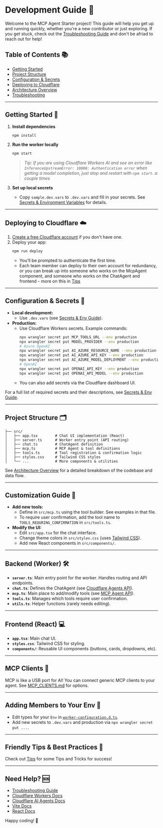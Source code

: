 # Development Guide 🚀

Welcome to the MCP Agent Starter project! This guide will help you get up and running quickly, whether you're a new contributor or just exploring. If you get stuck, check out the [Troubleshooting Guide](docs/troubleshooting.md) and don't be afriad to reach out for help!

## Table of Contents 📚
- [Getting Started](#getting-started)
- [Project Structure](#project-structure)
- [Configuration & Secrets](#configuration--secrets)
- [Deploying to Cloudflare](#deploying-to-cloudflare)
- [Architecture Overview](docs/architecture.md)
- [Troubleshooting](docs/troubleshooting.md)

---

## Getting Started 🏁

1. **Install dependencies**
   ```bash
   npm install
   ```
2. **Run the worker locally**
   ```bash
   npm start
   ```
   > _Tip: If you are using Cloudflare Workers AI and see an error like `InferenceUpstreamError: 10000: Authentication error` when getting a model completion, just stop and restart with `npm start`. a couple times_

3. **Set up local secrets**
   - Copy `sample.dev.vars` to `.dev.vars` and fill in your secrets. See [Secrets & Environment Variables](docs/secrets-and-env.md) for details.

---

## Deploying to Cloudflare ☁️

1. [Create a free Cloudflare account](https://developers.cloudflare.com/fundamentals/account/create-account/) if you don't have one.
2. Deploy your app:
   ```bash
   npm run deploy
   ```
   - You'll be prompted to authenticate the first time.
   - Each team member can deploy to their own account for redundancy, or you can break up into someone who works on the McpAgent component, and someone who works on the ChatAgent and frontend - more on this in [Tips](docs/tips.md)

---

## Configuration & Secrets 🔐

- **Local development:**
  - Use `.dev.vars` (see [Secrets & Env Guide](docs/secrets-and-env.md)).
- **Production:**
  - Use Cloudflare Workers secrets. Example commands:
    ```bash
    npx wrangler secret put MCP_TOOLS_URL --env production
    npx wrangler secret put MODEL_PROVIDER --env production
    # Azure OpenAI
    npx wrangler secret put AI_AZURE_RESOURCE_NAME --env production
    npx wrangler secret put AI_AZURE_API_KEY --env production
    npx wrangler secret put AI_AZURE_MODEL_DEPLOYMENT --env production
    # OpenAI
    npx wrangler secret put OPENAI_API_KEY --env production
    npx wrangler secret put OPENAI_API_MODEL --env production
    ```
  - You can also add secrets via the Cloudflare dashboard UI.

For a full list of required secrets and their descriptions, see [Secrets & Env Guide](docs/secrets-and-env.md).

---

## Project Structure 🗂️

```
├── src/
│   ├── app.tsx        # Chat UI implementation (React)
│   ├── server.ts      # Worker entry point (API routing)
│   ├── chat.ts        # ChatAgent definition
│   ├── mcp.ts         # MCP Agent & tool definitions
│   ├── tools.ts       # Tool registration & confirmation logic
│   ├── styles.css     # Tailwind CSS styles
│   └── ...            # More components & utilities
```

See [Architecture Overview](docs/architecture.md) for a detailed breakdown of the codebase and data flow.

---

## Customization Guide 🎨

- **Add new tools:**
  - Define in `src/mcp.ts` using the tool builder. See examples in that file.
  - To require user confirmation, add the tool name to `TOOLS_REQURING_CONFIRMATION` in `src/tools.ts`.
- **Modify the UI:**
  - Edit `src/app.tsx` for the chat interface.
  - Change theme colors in `src/styles.css` (uses [Tailwind CSS](https://tailwindcss.com/)).
  - Add new React components in `src/components/`.

---

## Backend (Worker) 🛠️

- **`server.ts`**: Main entry point for the worker. Handles routing and API endpoints.
- **`chat.ts`**: Defines the ChatAgent (see [Cloudflare Agents API](https://developers.cloudflare.com/agents/api-reference/agents-api/#chat-agent)).
- **`mcp.ts`**: Main place to add/modify tools (see [MCP Agent API](https://developers.cloudflare.com/agents/model-context-protocol/mcp-agent-api/)).
- **`tools.ts`**: Manages which tools require user confirmation.
- **`utils.ts`**: Helper functions (rarely needs editing).

---

## Frontend (React) 💻

- **`app.tsx`**: Main chat UI.
- **`styles.css`**: Tailwind CSS for styling.
- **`components/`**: Reusable UI components (buttons, cards, dropdowns, etc).

---

## MCP Clients 🤖

MCP is like a USB port for AI! You can connect generic MCP clients to your agent. See [MCP_CLIENTS.md](MCP_CLIENTS.md) for options.

---

## Adding Members to Your Env 👥

- Edit types for your `Env` in [`worker-configuration.d.ts`](worker-configuration.d.ts).
- Add new secrets to `.dev.vars` and production via `npx wrangler secret put ...`.

---

## Friendly Tips & Best Practices 🌟

Check out [Tips](docs/tips.md) for some Tips and Tricks for success!


---

## Need Help? 🆘

- [Troubleshooting Guide](docs/troubleshooting.md)
- [Cloudflare Workers Docs](https://developers.cloudflare.com/workers/)
- [Cloudflare AI Agents Docs](https://developers.cloudflare.com/agents/)
- [Vite Docs](https://vitejs.dev/)
- [React Docs](https://react.dev/)

Happy coding! 🎉
